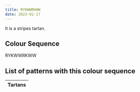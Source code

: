 ```yaml
---
title: RYKWWRKWW
date: 2023-02-17
---
```

<no value>

It is a <no value> stripes tartan.


## Colour Sequence
RYKWWRKWW

## List of patterns with this colour sequence

| Tartans |
|---------------|
